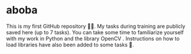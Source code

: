 # aboba
This is my first GitHub repository 😵‍💫. 
My tasks during training are publicly saved here (up to 7 tasks). You can take some time to familiarize yourself with my work in Python and the library OpenCV . Instructions on how to load libraries have also been added to some tasks 👀.
